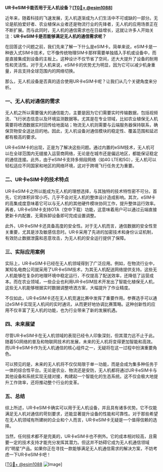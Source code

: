 **UR卡eSIM卡能否用于无人机设备？[[TG💪+ @esim1088](https://t.me/s/esim1088)]**

近年来，随着科技的飞速发展，无人机逐渐成为人们生活中不可或缺的一部分。无论是航拍爱好者、农业植保从业者还是物流行业的先锋者，无人机的应用场景正在不断扩展。而与此同时，无人机的通信需求也在日益增长，这就让许多人开始关注：**UR卡eSIM卡是否能够满足无人机的通信需求呢？**

在回答这个问题之前，我们先来了解一下什么是eSIM卡。简单来说，eSIM卡是一种嵌入式SIM卡技术，它不像传统物理SIM卡那样需要单独插入手机或设备中，而是直接集成到设备的主板上。这种设计不仅节省了空间，还大大提升了设备的耐用性和灵活性。对于无人机来说，eSIM卡的优势尤为明显，因为它可以减少机身重量，并且支持全球范围内的网络切换。

那么，无人机设备是否真的适合使用UR卡eSIM卡呢？让我们从几个关键角度来分析。

### **一、无人机对通信的需求**
无人机之所以需要强大的通信能力，主要是因为它们需要实时传输数据，包括视频流、飞行状态信息以及环境监测数据等。尤其是在专业领域，比如农业植保无人机需要将喷洒数据实时回传给地面站；物流无人机则需要与云端服务器保持联系，确保货物安全送达目的地。因此，无人机设备对通信模块的稳定性、覆盖范围和延迟都有极高的要求。

UR卡eSIM卡的出现，正是为了解决这些问题。通过内置的eSIM技术，无人机可以在全球范围内无缝接入运营商网络，无论是在城市还是偏远地区，都能保证稳定的通信连接。此外，由于eSIM卡支持多频段网络（如4G LTE和5G），无人机可以轻松适应不同国家和地区的网络环境，这对于跨境飞行任务尤为重要。

### **二、UR卡eSIM卡的技术特点**
UR卡eSIM卡之所以能成为无人机的理想选择，与其独特的技术特性密不可分。首先，它的体积非常小巧，几乎不会对无人机的整体设计造成影响。其次，eSIM卡的高集成度意味着它可以与无人机的其他硬件模块协同工作，提升整体运行效率。再者，UR卡eSIM卡支持OTA（空中下载）功能，这意味着用户可以通过云端直接更新卡内配置，无需拆卸设备即可完成设置调整。

此外，UR卡eSIM卡还具备高度的安全性。对于无人机而言，通信数据的安全性至关重要，尤其是涉及敏感信息时。UR卡采用了先进的加密技术和身份认证机制，有效防止数据泄露和恶意攻击，为无人机的安全运行提供了保障。

### **三、实际应用案例**
实际上，UR卡eSIM卡已经在无人机领域得到了广泛应用。例如，在物流行业中，某知名电商公司就采用了UR卡eSIM技术，为其无人机配送网络提供支持。这些无人机能够在复杂的地理环境中稳定运行，不仅提高了配送效率，还降低了运营成本。而在农业领域，一些企业也利用UR卡eSIM技术开发出了智能化植保无人机，这些无人机能够根据实时数据调整喷洒方案，大幅提升了作业精度。

不仅如此，UR卡eSIM卡还在无人机竞速比赛中发挥了重要作用。参赛选手可以通过eSIM卡实现无人机间的实时通讯，从而更好地协调比赛策略。这种创新性的应用不仅丰富了无人机的功能，也为行业带来了新的发展机遇。

### **四、未来展望**
尽管UR卡eSIM卡在无人机领域的表现已经令人印象深刻，但其潜力远不止于此。随着5G网络的普及和物联网技术的发展，未来的无人机将变得更加智能和高效。而UR卡eSIM卡作为无人机通信的核心组件之一，无疑将在这一过程中扮演重要角色。

可以预见的是，未来的无人机将不仅仅局限于单一功能，而是会成为集多种任务于一体的综合性平台。无论是农业、物流还是安防，无人机都将通过UR卡eSIM卡与其他设备和系统实现无缝对接，构建起一个智能化的生态系统。这不仅会极大地提升工作效率，还将推动整个行业的变革。

### **五、总结**
综上所述，UR卡eSIM卡确实可以用于无人机设备，并且具有诸多优势。它不仅能满足无人机对通信的苛刻要求，还能显著提升设备的性能和可靠性。对于那些希望在无人机领域有所建树的企业和个人而言，UR卡eSIM卡无疑是一个值得信赖的选择。

当然，任何技术都不是完美的，UR卡eSIM卡也不例外。它的成本相对较高，且需要一定的技术支持才能充分发挥其潜力。但这并不妨碍它成为无人机通信领域的“明星”产品。如果你正在寻找一款能够满足无人机通信需求的解决方案，不妨考虑一下UR卡eSIM卡吧！

[[TG💪+ @esim1088](https://t.me/s/esim1088) ![Image](https://i.postimg.cc/4NQfJmqS/Snipaste-2025-05-13-00-14-12.png)]